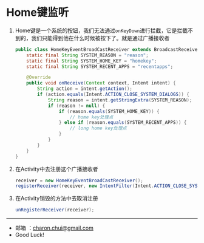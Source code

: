 Home键监听
================

1. Home键是一个系统的按钮，我们无法通过`onKeyDown`进行拦截，它是拦截不到的，我们只能得到他在什么时候被按下了。就是通过广播接收者
    ```java
    public class HomeKeyEventBroadCastReceiver extends BroadcastReceiver {
        static final String SYSTEM_REASON = "reason";
        static final String SYSTEM_HOME_KEY = "homekey";
        static final String SYSTEM_RECENT_APPS = "recentapps";
    
        @Override
        public void onReceive(Context context, Intent intent) {
            String action = intent.getAction();
            if (action.equals(Intent.ACTION_CLOSE_SYSTEM_DIALOGS)) {
                String reason = intent.getStringExtra(SYSTEM_REASON);
                if (reason != null) {
                    if (reason.equals(SYSTEM_HOME_KEY)) {
                        // home key处理点
                    } else if (reason.equals(SYSTEM_RECENT_APPS)) {
                        // long home key处理点
                    }
                }
            }
        }
    }
     ```

2. 在Activity中去注册这个广播接收者
    ```java
    receiver = new HomeKeyEventBroadCastReceiver();
    registerReceiver(receiver, new IntentFilter(Intent.ACTION_CLOSE_SYSTEM_DIALOGS));
    ```

3. 在Activity销毁的方法中去取消注册
    ```java
    unRegisterReceiver(receiver);
    ```

----

- 邮箱 ：charon.chui@gmail.com  
- Good Luck! 
